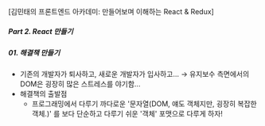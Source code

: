 [김민태의 프론트엔드 아카데미: 만들어보며 이해하는 React & Redux]

##### Part 2. React 만들기

##### 01. 해결책 만들기

- 기존의 개발자가 퇴사하고, 새로운 개발자가 입사하고... → 유지보수 측면에서의 DOM은 굉장히 많은 스트레스를 야기함...
- 해결책의 출발점
  - 프로그래밍에서 다루기 까다로운 '문자열(DOM, 얘도 객체지만, 굉장히 복잡한 객체.)' 를 보다 단순하고 다루기 쉬운 '객체' 포맷으로 다루게 하자!
